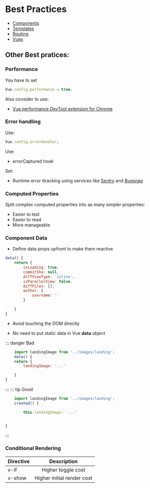 # Best Practices

- [Components](/best-practices/components/components/)
- [Templates](/best-practices/templates/templates/)
- [Routing](/best-practices/routing/routing/)
- [Vuex](/best-practices/vuex/vuex/)

## Other Best pratices:

### Performance

You have to set

```js
Vue.config.performance = true;
```

Also consider to use:

- [Vue performance DevTool extension for Chrome](https://chrome.google.com/webstore/detail/vue-performance-devtool/koljilikekcjfeecjefimopfffhkjbne?hl=en)

### Error handling

Use:

```js
Vue.config.errorHandler;
```

Use:

- errorCaptured hook

Set:

- Runtime error ttracking using services like [Sentry](https://sentry.io/welcome/) and [Bugsnag](https://www.bugsnag.com/)

### Computed Properties

Split complex computed properties into as many simpler properties:

- Easier to test
- Easier to read
- More manageable

### Component Data

- Define data props upfront to make them reactive

```js
data() {
	return {
		isLoading: true,
		commitSha: null,
		diffViewType: 'inline',
		isParallelView: false,
		diffFiles: [],
		author: {
			username: ''
		}

	}
}

```

- Avoid touching the DOM directly

- No need to put static data in Vue **data** object

::: danger Bad

```js
	import landingImage from '../images/landing';
	data() {
	return {
		landingImage: '...'

	}
}
```

:::
::: tip Good

```js
	import landingImage from '../images/landing';
	created() {

		this.landingImage: '...'


}
```

:::

### Conditional Rendering

| Directive |        Description         |
| --------- | :------------------------: |
| v-if      |     Higher toggle cost     |
| v-show    | Higher initial render cost |
